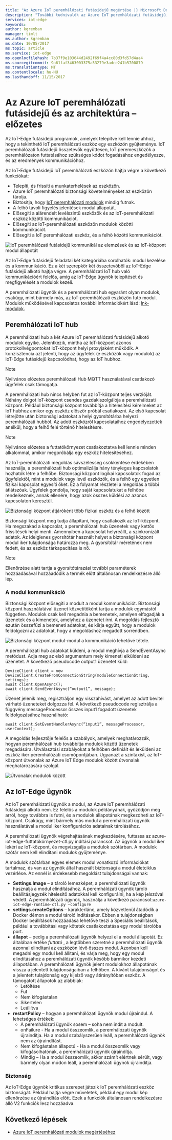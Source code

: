 ```yaml
---
title: "Az Azure IoT peremhálózati futásidejű megértése |} Microsoft Docs"
description: "További tudnivalók az Azure IoT peremhálózati futásidejű, és hogyan lehetővé teszi az edge-eszközök"
services: iot-edge
keywords: 
author: kgremban
manager: timlt
ms.author: kgremban
ms.date: 10/05/2017
ms.topic: article
ms.service: iot-edge
ms.openlocfilehash: 7b37f9e103644d2492f69f4a4cc80d3fd57d4aa4
ms.sourcegitcommit: 9a61faf3463003375a53279e3adce241b5700879
ms.translationtype: MT
ms.contentlocale: hu-HU
ms.lasthandoff: 11/15/2017
---
```

# <a name="understand-the-azure-iot-edge-runtime-and-its-architecture---preview"></a>Az Azure IoT peremhálózati futásidejű és az architektúra – előzetes

Az IoT-Edge futásidejű programok, amelyek telepítve kell lennie ahhoz, hogy a tekinthető IoT peremhálózati eszköz egy eszközön gyűjteménye. IoT peremhálózati futásidejű összetevők együttesen, IoT peremeszközök a peremhálózaton futtatásához szükséges kódot fogadásához engedélyezze, és az eredmények kommunikációhoz. 

Az IoT-Edge futásidejű IoT peremhálózati eszközön hajtja végre a következő funkciókat:

* Telepíti, és frissíti a munkaterhelések az eszközön.
* Azure IoT peremhálózati biztonsági követelményeket az eszközön tárolja.
* Biztosítja, hogy [IoT peremhálózati modulok][lnk-modulok] mindig futnak.
* A felhő távoli figyelés jelentések modul állapotát.
* Elősegíti a alárendelt levélszintű eszközök és az IoT-peremhálózati eszköz közötti kommunikációt.
* Elősegíti az IoT-peremhálózati eszközön modulok közötti kommunikációt.
* Elősegíti a IoT peremhálózati eszköz, és a felhő közötti kommunikációt.

![IoT peremhálózati futásidejű kommunikál az elemzések és az IoT-központ modul állapotát][1]

Az IoT-Edge futásidejű feladatai két kategóriába sorolhatók: modul kezelése és a kommunikáció. Ez a két szerepkör két összetevőből az IoT-Edge futásidejű alkotó hajtja végre. A peremhálózati IoT hub való kommunikációért felelős, amíg az IoT-Edge ügynök telepítését és megfigyelését a modulok kezeli. 

A peremhálózati ügynök és a peremhálózati hub egyaránt olyan modulok, csakúgy, mint bármely más, az IoT-peremhálózati eszközön futó modul. Modulok működésével kapcsolatos további információkért lásd: [lnk-modulok]. 

## <a name="iot-edge-hub"></a>Peremhálózati IoT hub

A peremhálózati hub a két Azure IoT peremhálózati futásidejű alkotó modulok egyike. Jelentkezik, mintha az IoT-központ azonos protokollvégpontokat IoT-központ helyi proxyjaként működik. A konzisztencia azt jelenti, hogy az ügyfelek (e eszközök vagy modulok) az IoT-Edge futásidejű kapcsolódhat, hogy az IoT hubhoz. 

>[!NOTE]
> Nyilvános előzetes peremhálózati Hub MQTT használatával csatlakozó ügyfelek csak támogatja.

A peremhálózati hub nincs helyben fut az IoT-központ teljes verzióját. Néhány dolgot IoT-központ csendes gazdakiszolgálója a peremhálózati központ. Például biztonsági központ továbbítja a hitelesítési kérelmeket az IoT hubhoz amikor egy eszköz először próbál csatlakozni. Az első kapcsolat létrejötte után biztonsági adatokat a helyi gyorsítótárba helyezi peremhálózati hubból. Az adott eszközről kapcsolataihoz engedélyezettek anélkül, hogy a felhő felé történő hitelesítésre. 

>[!NOTE]
> Nyilvános előzetes a futtatókörnyezet csatlakoztatva kell lennie minden alkalommal, amikor megpróbálja egy eszköz hitelesítéséhez.

Az IoT-peremhálózati megoldás sávszélesség csökkentése érdekében használja, a peremhálózati hub optimalizálja hány tényleges kapcsolatok hozhatók létre a felhőbe. Biztonsági központ logikai kapcsolatok fogad az ügyfelektől, mint a modulok vagy levél eszközök, és a felhő egy egyetlen fizikai kapcsolat egyesíti őket. Ez a folyamat részletei a megoldás a többi átlátszóak. Ügyfelek gondolja, hogy saját kapcsolatukat a felhőbe rendelkeznek, annak ellenére, hogy azok összes küldési az azonos kapcsolaton keresztül. 

![Biztonsági központ átjáróként több fizikai eszköz és a felhő között][2]

Biztonsági központ meg tudja állapítani, hogy csatlakozik az IoT-központ. Ha megszakad a kapcsolat, a peremhálózati hub üzenetek vagy kettős frissítések helyi menti. Amennyiben a kapcsolat helyreállt, a szinkronizált adatok. Az ideiglenes gyorsítótár használt helyet a biztonsági központ modul iker tulajdonsága határozza meg. A gyorsítótár méretének nem fedett, és az eszköz tárkapacitása is nő. 

>[!NOTE]
>Ellenőrzése alatt tartja a gyorsítótárazási további paraméterek hozzáadásával hozzáadódik a termék előtt általánosan rendelkezésre álló lép.

### <a name="module-communication"></a>A modul kommunikáció

Biztonsági központ elősegíti a modult a modul kommunikációt. Biztonsági központ használatával üzenet közvetítőként tartja a modulok egymástól független. Modulok csak kell megadnia a bemenetek, amelyen elfogadják a üzenetek és a kimenetek, amelyhez a üzenetet írni. A megoldás fejlesztő ezután összefűzi a bemeneti adatokat, és kiírja együtt, hogy a modulok feldolgozni az adatokat, hogy a megoldáshoz megadott sorrendben. 

![Biztonsági központ modul-modul a kommunikáció lehetővé tétele.][3]

A peremhálózati hub adatokat küldeni, a modul meghívja a SendEventAsync metódust. Adja meg az első argumentum mely kimeneti elküldeni az üzenetet. A következő pseudocode output1 üzenetet küld:

    DeviceClient client = new DeviceClient.CreateFromConnectionString(moduleConnectionString, settings); 
    await client.OpenAsync(); 
    await client.SendEventAsync(“output1”, message); 

Üzenet jelenik meg, regisztráljon egy visszahívást, amelyet az adott bevitel várható üzeneteket dolgozza fel. A következő pseudocode regisztrálja a függvény messageProcessor összes input1 fogadott üzenetek feldolgozásához használható:

    await client.SetEventHandlerAsync(“input1”, messageProcessor, userContext);
    
A megoldás fejlesztője felelős a szabályok, amelyek meghatározzák, hogyan peremhálózati hub továbbítja modulok között üzenetek megadására. Útválasztási szabályokat a felhőben definiált és leküldeni az eszköz iker peremhálózati csomópontjában. Ugyanazt a szintaxist, az IoT-központ útvonalak az Azure IoT Edge modulok között útvonalak meghatározására szolgál. 

<!--- For more info on how to declare routes between modules, see []. --->   

![Útvonalak modulok között][4]

## <a name="iot-edge-agent"></a>Az IoT-Edge ügynök

Az IoT peremhálózati ügynök a modul, az Azure IoT peremhálózati futásidejű alkotó nem. Ez felelős a modulok példányának, győződjön meg arról, hogy továbbra is futni, és a modulok állapotának megkezdheti az IoT-központ. Csakúgy, mint bármely más modul a peremhálózati ügynök használatával a modul iker konfigurációs adatainak tárolásához. 

A peremhálózati ügynök végrehajtásának megkezdésére, futtassa az azure-iot-edge-futtatókörnyezet-ctl.py indítási parancsot. Az ügynök a modul iker lekéri az IoT-központ, és megvizsgálja a modulok szótárban. A modulok szótár nem kell elindítani modulok gyűjteménye. 

A modulok szótárban egyes elemek modul vonatkozó információkat tartalmaz, és van az ügynök által használt biztonsági a modul életciklus vezérlése. Az ennél is érdekesebb megoldást tulajdonságai vannak: 

* **Settings.Image** – a tároló lemezképet, a peremhálózati ügynök használja a modul elindításához. A peremhálózati ügynök tároló beállításjegyzék hitelesítő adatokkal kell konfigurálni, ha a kép jelszóval védett. A peremhálózati ügynök, használja a következő parancsot:`azure-iot-edge-runtime-ctl.py –configure`
* **settings.createOptions** – karakterlánc, amely közvetlenül átadódik a Docker démon a modul tároló indításakor. Ebben a tulajdonságban Docker beállítások hozzáadása lehetővé teszi a Speciális beállítások, például a továbbítási vagy kötetek csatlakoztatása egy modul tárolóba port.  
* **állapot** – pedig a peremhálózati ügynök helyezi el a modul állapotát. Ez általában értéke *futtató* , a legtöbben szeretné a peremhálózati ügynök azonnal elindítani az eszközön lévő összes modul. Azonban kell megadni egy modul kell állítani, és várja meg, hogy egy modul elindításához a peremhálózati ügynök később bármikor kezdeti állapotában. A peremhálózati ügynök jelent modulokhoz állapotának vissza a jelentett tulajdonságaiban a felhőben. A kívánt tulajdonságot és a jelentett tulajdonság egy kijelző vagy átirányítóban eszköz. A támogatott állapotok az alábbiak:
   * Letöltése
   * Fut
   * Nem kifogástalan
   * Sikertelen
   * Leállítva
* **restartPolicy** – hogyan a peremhálózati ügynök modul újraindul. A lehetséges értékek:
   * A peremhálózati ügynök sosem – soha nem indít a modult.
   * onFailure - Ha a modul összeomlik, a peremhálózati ügynök újraindítja. Ha a modul szabályszerűen leáll, a peremhálózati ügynök nem az újraindítást.
   * Nem kifogástalan állapotú - Ha a modul összeomlik vagy kifogásolhatónak, a peremhálózati ügynök újraindítja.
   * Mindig – Ha a modul összeomlik, akkor számít elértnek sérült, vagy bármely olyan módon leáll, a peremhálózati ügynök újraindítja. 
   
### <a name="security"></a>Biztonság

Az IoT-Edge ügynök kritikus szerepet játszik IoT peremhálózati eszköz biztonságát. Például hajtja végre műveletek, például egy modul kép ellenőrzése az újraindítás előtt. Ezek a funkciók általánosan rendelkezésre álló V2 funkciók lesz hozzáadva. 

<!-- For more information about the Azure IoT Edge security framework, see []. -->

## <a name="next-steps"></a>Következő lépések

- [Azure IoT peremhálózati modulok megértéséhez][lnk-modulok]

<!-- Images -->
[1]: ./media/iot-edge-runtime/pipeline.png
[2]: ./media/iot-edge-runtime/gateway.png
[3]: ./media/iot-edge-runtime/ModuleEndpoints.png
[4]: ./media/iot-edge-runtime/ModuleEndpointsWithRoutes.png

<!-- Links -->
[lnk-modulok]: iot-edge-modules.md